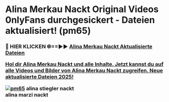 # Alina Merkau Nackt Original Videos 0nlyFans durchgesickert - Dateien aktualisiert! (pm65)

<h3>🔴 HIER KLICKEN 🌐==►► <a href="https://tinyurl.com/h6vf6nb8" rel="nofollow">Alina Merkau Nackt Aktualisierte Dateien

Hol dir Alina Merkau Nackt und alle Inhalte. Jetzt kannst du auf alle Videos und Bilder von Alina Merkau Nackt zugreifen. Neue aktualisierte Dateien 2025!

[![pm65](https://i.imgur.com/sD4kR3V.gif)](https://tinyurl.com/h6vf6nb8)
alina stiegler nackt<br>
alina marzi nackt